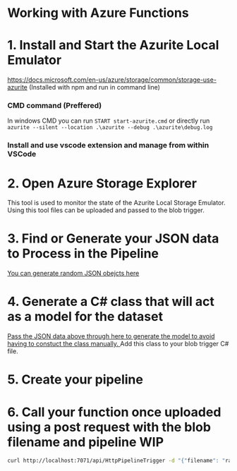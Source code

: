 # Working with Azure Functions
# 1. Install and Start the Azurite Local Emulator
https://docs.microsoft.com/en-us/azure/storage/common/storage-use-azurite
(Installed with npm and run in command line)

### CMD command (Preffered)
In windows CMD you can run ```START start-azurite.cmd```
or directly run ```azurite --silent --location .\azurite --debug .\azurite\debug.log```

### Install and use vscode extension and manage from within VSCode

# 2. Open Azure Storage Explorer
<p>
This tool is used to  monitor the state of the Azurite Local Storage Emulator.
Using this tool files can be uploaded and passed to the blob trigger.
</p>


# 3. Find or Generate your JSON data to Process in the Pipeline

<p>
    <a href="https://www.json-generator.com/#"> You can generate random JSON obejcts here</a>
</p>

# 4. Generate a C\# class that will act as a model for the dataset
<p>
    <a href="https://json2csharp.com/">
    Pass the JSON data above through here to generate the model to avoid having to constuct the class manually.
    </a>
    Add this class to your blob trigger C# file.
</p>

# 5. Create your pipeline

# 6. Call your function once uploaded using a post request with the blob filename and pipeline WIP
```bash
curl http://localhost:7071/api/HttpPipelineTrigger -d "{"filename": "random-personal-info1.json"}"
```